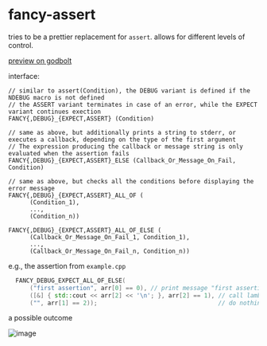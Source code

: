 # fancy-assert

tries to be a prettier replacement for `assert`. allows for different levels of control.  

[preview on godbolt](https://godbolt.org/z/K5zcad)

interface:

```
// similar to assert(Condition), the DEBUG variant is defined if the NDEBUG macro is not defined
// the ASSERT variant terminates in case of an error, while the EXPECT variant continues exection
FANCY{,DEBUG}_{EXPECT,ASSERT} (Condition)

// same as above, but additionally prints a string to stderr, or executes a callback, depending on the type of the first argument
// The expression producing the callback or message string is only evaluated when the assertion fails
FANCY{,DEBUG}_{EXPECT,ASSERT}_ELSE (Callback_Or_Message_On_Fail, Condition)

// same as above, but checks all the conditions before displaying the error message
FANCY{,DEBUG}_{EXPECT,ASSERT}_ALL_OF (
      (Condition_1),
      ...,
      (Condition_n))

FANCY{,DEBUG}_{EXPECT,ASSERT}_ALL_OF_ELSE (
      (Callback_Or_Message_On_Fail_1, Condition_1),
      ...,
      (Callback_Or_Message_On_Fail_n, Condition_n))
```

e.g., the assertion from `example.cpp`
```cpp
  FANCY_DEBUG_EXPECT_ALL_OF_ELSE(
      ("first assertion", arr[0] == 0), // print message "first assertion"
      ([&] { std::cout << arr[2] << '\n'; }, arr[2] == 1), // call lambda
      ("", arr[1] == 2));                                  // do nothing
```

a possible outcome

![image](https://user-images.githubusercontent.com/40109184/97857527-2bf9e380-1cfe-11eb-8c26-9a06f2c74368.png)
